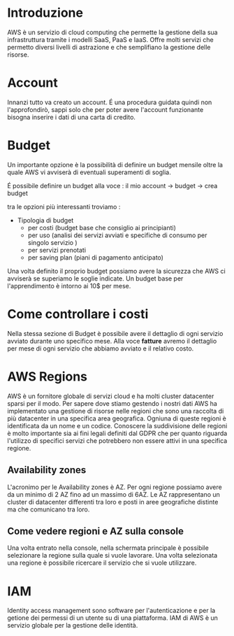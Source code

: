# Introduzione 

AWS è un servizio di cloud computing che permette la gestione della sua infrastruttura tramite i modelli SaaS, PaaS e IaaS. Offre molti servizi che permetto diversi livelli di astrazione e che semplifiano la gestione delle risorse.


# Account 
Innanzi tutto va creato un account. 
É una procedura guidata quindi non l'approfondirò, sappi solo che per poter avere l'account funzionante bisogna inserire i dati di una carta di credito.

# Budget 

Un importante opzione è la possibilità di definire un budget mensile oltre la quale AWS vi avviserà di eventuali superamenti di soglia.

É possibile definire un budget alla voce : il mio account -> budget -> crea budget

tra le opzioni più interessanti troviamo :
+ Tipologia di budget 
    + per costi (budget base che consiglio ai principianti)
    + per uso (analisi dei servizi avviati e specifiche di consumo per singolo servizio )
    + per servizi prenotati
    + per saving plan (piani di pagamento anticipato)

Una volta definito il proprio budget possiamo avere la sicurezza che AWS ci avviserà se superiamo le soglie indicate. Un budget base per l'apprendimento è intorno ai 10$ per mese.

# Come controllare i costi 

Nella stessa sezione di Budget è possibile avere il dettaglio di ogni servizio avviato durante uno specifico mese. 
Alla voce **fatture** avremo il dettaglio per mese di ogni servizio che abbiamo avviato e il relativo costo.

# AWS Regions

AWS è un fornitore globale di servizi cloud e ha molti cluster datacenter sparsi per il modo. Per sapere dove stiamo gestendo i nostri dati AWS ha implementato una gestione di risorse nelle regioni che sono una raccolta di più datacenter in una specifica area geografica. Ogniuna di queste regioni è identificata da un nome e un codice.
Conoscere la suddivisione delle regioni è molto importante sia ai fini legali definiti dal GDPR che per quanto riguarda l'utilizzo di specifici servizi che potrebbero non essere attivi in una specifica regione.

## Availability zones

L'acronimo per le Availability zones è AZ. Per ogni regione possiamo avere da un minimo di 2 AZ fino ad un massimo di 6AZ. Le AZ rappresentano un cluster di datacenter differenti tra loro e posti in aree geografiche distinte ma che comunicano tra loro.

## Come vedere regioni e AZ sulla console

Una volta entrato nella console, nella schermata principale è possibile selezionare la regione sulla quale si vuole lavorare. Una volta selezionata una regione è possibile ricercare il servizio che si vuole utilizzare.

# IAM
Identity access management sono software per l'autenticazione e per la getione dei permessi di un utente su di una piattaforma. IAM di AWS è un servizio globale per la gestione delle identità.
